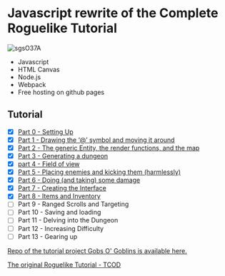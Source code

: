 # Javascript rewrite of the Complete Roguelike Tutorial

![sgsO37A](https://user-images.githubusercontent.com/925980/85092017-69762e00-b1ae-11ea-8a2a-b4f0776bf728.png)

- Javascript
- HTML Canvas
- Node.js
- Webpack
- Free hosting on github pages

## Tutorial

- [x] [Part 0 - Setting Up](https://github.com/luetkemj/jsrlt/blob/master/tutorial/part0.md)
- [x] [Part 1 - Drawing the ‘@’ symbol and moving it around](https://github.com/luetkemj/jsrlt/blob/master/tutorial/part1.md)
- [x] [Part 2 - The generic Entity, the render functions, and the map](https://github.com/luetkemj/jsrlt/blob/master/tutorial/part2.md)
- [x] [Part 3 - Generating a dungeon](https://github.com/luetkemj/jsrlt/blob/master/tutorial/part3.md)
- [x] [part 4 - Field of view](https://github.com/luetkemj/jsrlt/blob/master/tutorial/part4.md)
- [x] [Part 5 - Placing enemies and kicking them (harmlessly)](https://github.com/luetkemj/jsrlt/blob/master/tutorial/part5.md)
- [x] [Part 6 - Doing (and taking) some damage](https://github.com/luetkemj/jsrlt/blob/master/tutorial/part6.md)
- [x] [Part 7 - Creating the Interface](https://github.com/luetkemj/jsrlt/blob/master/tutorial/part7.md)
- [x] [Part 8 - Items and Inventory](https://github.com/luetkemj/jsrlt/blob/master/tutorial/part8.md)
- [ ] Part 9 - Ranged Scrolls and Targeting
- [ ] Part 10 - Saving and loading
- [ ] Part 11 - Delving into the Dungeon
- [ ] Part 12 - Increasing Difficulty
- [ ] Part 13 - Gearing up

[Repo of the tutorial project Gobs O' Goblins is available here.](https://github.com/luetkemj/gobs-o-goblins)

[The original Roguelike Tutorial - TCOD](http://rogueliketutorials.com/tutorials/tcod/)
